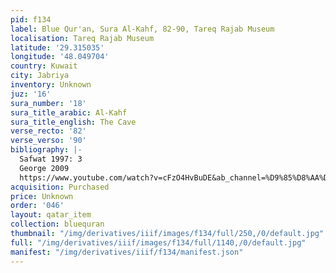 ```yaml
---
pid: f134
label: Blue Qur'an, Sura Al-Kahf, 82-90, Tareq Rajab Museum
localisation: Tareq Rajab Museum
latitude: '29.315035'
longitude: '48.049704'
country: Kuwait
city: Jabriya
inventory: Unknown
juz: '16'
sura_number: '18'
sura_title_arabic: Al-Kahf
sura_title_english: The Cave
verse_recto: '82'
verse_verso: '90'
bibliography: |-
  Safwat 1997: 3
  George 2009
  https://www.youtube.com/watch?v=cFzO4HvBuDE&ab_channel=%D9%85%D8%AA%D8%AD%D9%81%D8%AF%D8%A7%D8%B1%D8%A7%D9%84%D8%A7%D8%AB%D8%A7%D8%B1-%D8%A7%D9%84%D9%83%D9%88%D9%8A%D8%AADaralAtharMuseum-Kuwait (9.29)
acquisition: Purchased
price: Unknown
order: '046'
layout: qatar_item
collection: bluequran
thumbnail: "/img/derivatives/iiif/images/f134/full/250,/0/default.jpg"
full: "/img/derivatives/iiif/images/f134/full/1140,/0/default.jpg"
manifest: "/img/derivatives/iiif/f134/manifest.json"
---
```

